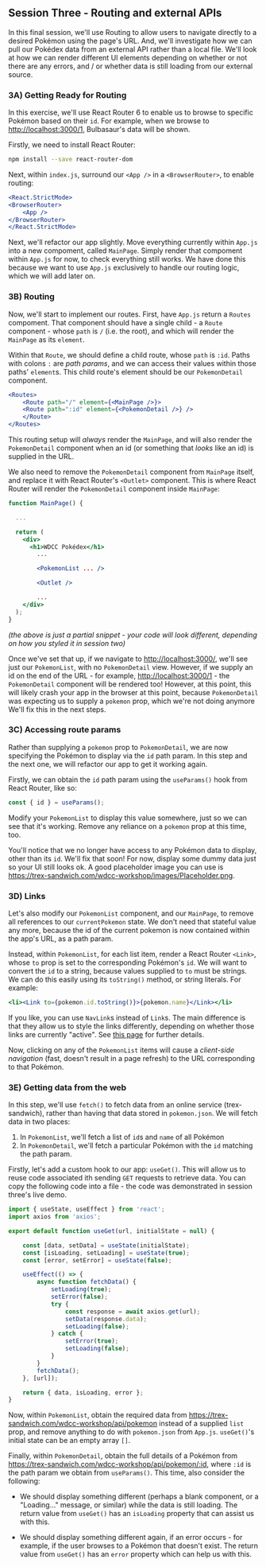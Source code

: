 ## Session Three - Routing and external APIs
In this final session, we'll use Routing to allow users to navigate directly to a desired Pokémon using the page's URL. And, we'll investigate how we can pull our Pokédex data from an external API rather than a local file. We'll look at how we can render different UI elements depending on whether or not there are any errors, and / or whether data is still loading from our external source.

### 3A) Getting Ready for Routing
In this exercise, we'll use React Router 6 to enable us to browse to specific Pokémon based on their `id`. For example, when we browse to <http://localhost:3000/1>, Bulbasaur's data will be shown.

Firstly, we need to install React Router:

```sh
npm install --save react-router-dom
```

Next, within `index.js`, surround our `<App />` in a `<BrowserRouter>`, to enable routing:

```jsx
<React.StrictMode>
<BrowserRouter>
    <App />
</BrowserRouter>
</React.StrictMode>
```

Next, we'll refactor our app slightly. Move everything currently within `App.js` into a new compoment, called `MainPage`. Simply render that compoment within `App.js` for now, to check everything still works. We have done this because we want to use `App.js` exclusively to handle our routing logic, which we will add later on.

### 3B) Routing
Now, we'll start to implement our routes. First, have `App.js` return a `Routes` compoment. That component should have a single child - a `Route` component - whose `path` is `/` (i.e. the root), and which will render the `MainPage` as its `element`.

Within that `Route`, we should define a child route, whose `path` is `:id`. Paths with colons `:` are *path params*, and we can access their values within those paths' `element`s. This child route's element should be our `PokemonDetail` component.

```jsx
<Routes>
    <Route path="/" element={<MainPage />}>
    <Route path=":id" element={<PokemonDetail />} />
    </Route>
</Routes>
```

This routing setup will *always* render the `MainPage`, and will also render the `PokemonDetail` component when an id (or something that *looks* like an id) is supplied in the URL.

We also need to remove the `PokemonDetail` component from `MainPage` itself, and replace it with React Router's `<Outlet>` component. This is where React Router will render the `PokemonDetail` component inside `MainPage`:

```jsx
function MainPage() {

  ...

  return (
    <div>
      <h1>WDCC Pokédex</h1>
        ...

        <PokemonList ... />

        <Outlet />

        ...
    </div>
  );
}
```

*(the above is just a partial snippet - your code will look different, depending on how you styled it in session two)*

Once we've set that up, if we navigate to <http://localhost:3000/>, we'll see just our `PokemonList`, with no `PokemonDetail` view. However, if we supply an id on the end of the URL - for example, <http://localhost:3000/1> - the `PokemonDetail` component will be rendered too! However, at this point, this will likely crash your app in the browser at this point, because `PokemonDetail` was expecting us to supply a `pokemon` prop, which we're not doing anymore We'll fix this in the next steps.

### 3C) Accessing route params
Rather than supplying a `pokemon` prop to `PokemonDetail`, we are now specifying the Pokémon to display via the `id` path param. In this step and the next one, we will refactor our app to get it working again.

Firstly, we can obtain the `id` path param using the `useParams()` hook from React Router, like so:

```js
const { id } = useParams();
```

Modify your `PokemonList` to display this value somewhere, just so we can see that it's working. Remove any reliance on a `pokemon` prop at this time, too.

You'll notice that we no longer have access to any Pokémon data to display, other than its `id`. We'll fix that soon! For now, display some dummy data just so your UI still looks ok. A good placeholder image you can use is <https://trex-sandwich.com/wdcc-workshop/images/Placeholder.png>.

### 3D) Links
Let's also modify our `PokemonList` component, and our `MainPage`, to remove all references to our `currentPokemon` state. We don't need that stateful value any more, because the id of the current pokemon is now contained within the app's URL, as a path param.

Instead, within `PokemonList`, for each list item, render a React Router `<Link>`, whose `to` prop is set to the corresponding Pokémon's `id`. We will want to convert the `id` to a string, because values supplied to `to` must be strings. We can do this easily using its `toString()` method, or string literals. For example:

```jsx
<li><Link to={pokemon.id.toString()}>{pokemon.name}</Link></li>
```

If you like, you can use `NavLink`s instead of `Link`s. The main difference is that they allow us to style the links differently, depending on whether those links are currently "active". See [this page](https://reactrouter.com/docs/en/v6#navlink) for further details.

Now, clicking on any of the `PokemonList` items will cause a *client-side navigation* (fast, doesn't result in a page refresh) to the URL corresponding to that Pokémon.

### 3E) Getting data from the web
In this step, we'll use `fetch()` to fetch data from an online service (trex-sandwich), rather than having that data stored in `pokemon.json`. We will fetch data in two places:

1. In `PokemonList`, we'll fetch a list of `id`s and `name` of all Pokémon
2. In `PokemonDetail`, we'll fetch a particular Pokémon with the `id` matching the path param.

Firstly, let's add a custom hook to our app: `useGet()`. This will allow us to reuse code associated ith sending `GET` requests to retrieve data. You can copy the following code into a file - the code was demonstrated in session three's live demo.

```jsx
import { useState, useEffect } from 'react';
import axios from 'axios';

export default function useGet(url, initialState = null) {

    const [data, setData] = useState(initialState);
    const [isLoading, setLoading] = useState(true);
    const [error, setError] = useState(false);

    useEffect(() => {
        async function fetchData() {
            setLoading(true);
            setError(false);
            try {
                const response = await axios.get(url);
                setData(response.data);
                setLoading(false);
            } catch {
                setError(true);
                setLoading(false);
            }
        }
        fetchData();
    }, [url]);

    return { data, isLoading, error };
}
```

Now, within `PokemonList`, obtain the required data from <https://trex-sandwich.com/wdcc-workshop/api/pokemon> instead of a supplied `list` prop, and remove anything to do with `pokemon.json` from `App.js`. `useGet()`'s initial state can be an empty array `[]`.

Finally, within `PokemonDetail`, obtain the full details of a Pokémon from https://trex-sandwich.com/wdcc-workshop/api/pokemon/:id, where `:id` is the path param we obtain from `useParams()`. This time, also consider the following:

- We should display something different (perhaps a blank component, or a "Loading..." message, or similar) while  the data is still loading. The return value from `useGet()` has an `isLoading` property that can assist us with this.

- We should display something different again, if an error occurs - for example, if the user browses to a Pokémon that doesn't exist. The return value from `useGet()` has an `error` property which can help us with this.